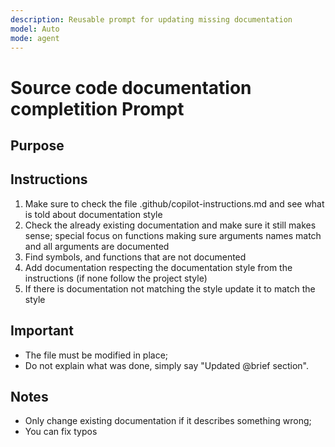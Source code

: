 ```yaml
---
description: Reusable prompt for updating missing documentation
model: Auto
mode: agent
---
```


# Source code documentation completition Prompt

## Purpose

## Instructions
1. Make sure to check the file .github/copilot-instructions.md and see what is told about documentation style
2. Check the already existing documentation and make sure it still makes sense; special focus on functions making sure arguments names match and all arguments are documented 
3. Find symbols, and functions that are not documented
4. Add documentation respecting the documentation style from the instructions (if none follow the project style)
5. If there is documentation not matching the style update it to match the style

## Important
- The file must be modified in place;
- Do not explain what was done, simply say "Updated @brief section".

## Notes
- Only change existing documentation if it describes something wrong;
- You can fix typos